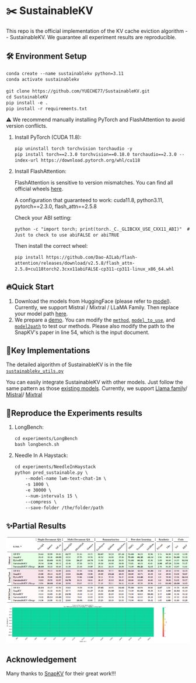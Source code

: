 # ✂️ SustainableKV
This repo is the official implementation of the KV cache eviction algorithm -- SustainableKV. We guarantee all experiment results are reproducible.
## 🛠️ Environment Setup
```
conda create --name sustainablekv python=3.11
conda activate sustainablekv

git clone https://github.com/YUECHE77/SustainableKV.git
cd SustainableKV
pip install -e .
pip install -r requirements.txt
```
⚠️ We recommend manually installing PyTorch and FlashAttention to avoid version conflicts.

1. Install PyTorch (CUDA 11.8):

    ```
    pip uninstall torch torchvision torchaudio -y
    pip install torch==2.3.0 torchvision==0.18.0 torchaudio==2.3.0 --index-url https://download.pytorch.org/whl/cu118
    ```

2. Install FlashAttention:
    
    FlashAttention is sensitive to version mismatches. You can find all official wheels [here](https://github.com/Dao-AILab/flash-attention/releases?page=1).
    
    A configuration that guaranteed to work:
    cuda11.8, python3.11, pytorch==2.3.0, flash_attn==2.5.8
    
    Check your ABI setting:
    ```
    python -c "import torch; print(torch._C._GLIBCXX_USE_CXX11_ABI)"  # Just to check to use abiFALSE or abiTRUE
    ```
    Then install the correct wheel:
    ```
    pip install https://github.com/Dao-AILab/flash-attention/releases/download/v2.5.8/flash_attn-2.5.8+cu118torch2.3cxx11abiFALSE-cp311-cp311-linux_x86_64.whl
    ```

## 🔥Quick Start
1. Download the models from HuggingFace (please refer to [model](./experiments/LongBench/config/model2path.json)). Currently, we support Mistral / Mixtral / LLaMA Family. Then replace your model path [here](./experiments/LongBench/config/model2path.json).
2. We prepare a [demo](./notebooks/example.py). You can modify the [`method`](./notebooks/example.py#L19), [`model_to_use`](./notebooks/example.py#L25), and [`model2path`](./notebooks/example.py#L35) to test our methods. Please also modify the path to the SnapKV's paper in line 54, which is the input document.

## 💯Key Implementations
The detailed algorithm of SustainableKV is in the file [`sustainablekv_utils.py`](./SustainableKV/sustainablekv_utils.py)

You can easily integrate SustainableKV with other models. Just follow the same pattern as those [existing models](./SustainableKV/monkeypatch.py). Currently, we support [Llama family](./SustainableKV/llama_hijack.py)/ [Mistral](./SustainableKV/mistral_hijack.py)/ [Mixtral](./SustainableKV/mixtral_hijack.py)

## 🧪Reproduce the Experiments results

1. LongBench:
    ```
    cd experiments/LongBench
    bash longbench.sh
    ```
2. Needle In A Haystack:
    ```
    cd experiments/NeedleInHaystack
    python pred_sustainable.py \
        --model-name lwm-text-chat-1m \
        -s 1000 \
        -e 30000 \
        --num-intervals 15 \
        --compress \
        --save-folder /the/folder/path
    ```

## ✨Partial Results
![Comprehensive Experiment Results on LongBench](./assets/longbench_sustainablekv.png)
![Retrieval Test Result on Needle-in-a-Haystack](./assets/LWM-retrieval-test-sustainableKV.png)

## Acknowledgement
Many thanks to [SnapKV](https://github.com/FasterDecoding/SnapKV) for their great work!!!